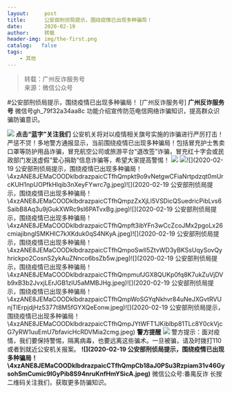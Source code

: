 ```yaml
---
layout:     post
title:      公安部刑侦局提示，围绕疫情已出现多种骗局！
date:       2020-02-19
author:     转载
header-img: img/the-first.png
catalog:   false
tags:
    - 其他
---
```


<blockquote><p>转载：广州反诈服务号<br>
来源：微信公众号</p></blockquote>

#公安部刑侦局提示，围绕疫情已出现多种骗局！
[广州反诈服务号]
**广州反诈服务号**
微信号gh_79f32a34aa8c
功能介绍宣传防范电信网络诈骗知识，提高群众识骗防骗意识。

![]({{site.baseurl}}/postimg/6LwibHexYqD7gt2So8gdD9a0sh9icNClteQyibgYbaQnOW3tsoVXQGVNEmBCeEDNu9ibODd9kHew7qeYtG6s8VNnhg.gif)
**点击“蓝字”关注我们**
公安机关将对以疫情相关旗号实施的诈骗进行严厉打击！严惩不贷！多地警方通报显示，当前围绕疫情已出现多种骗局！包括冒充护士售卖口罩等防护用品诈骗，冒充航空公司或旅游平台“退改签”诈骗，冒充红十字会或民政部门发送虚假“爱心捐助”信息诈骗等，希望大家提高警惕！
![]({{site.baseurl}}/postimg/4xzANE8JEMaCOODklbdrazpaicCTfhQmp80fGibicVHQW08mWcv0S7CHBicicpLdFRz2IgHPtJDO1QTS2Ae4j9BRMCQ.jpeg)
![]({{site.baseurl}}/postimg/4xzANE8JEMaCOODklbdrazpaicCTfhQmpJibwQ1Km8cKricWPshXH06wS9C3Uod8icJnutXmiaNvKEXb9YdX8yBwKkQ.jpeg)![](2020-02-19
公安部刑侦局提示，围绕疫情已出现多种骗局！\\4xzANE8JEMaCOODklbdrazpaicCTfhQmpkt9o9vNetgwCFiaNrtpdzqt0mUrcKUH1npUOPfkHlqib3nXeyFYwrc7g.jpeg)![](2020-02-19
公安部刑侦局提示，围绕疫情已出现多种骗局！\\4xzANE8JEMaCOODklbdrazpaicCTfhQmpzZxXjLl5VSDicQSuedricPibLvs6SaibB8Aq3u9jGukXWRc9sI6PATvxBg.jpeg)![](2020-02-19
公安部刑侦局提示，围绕疫情已出现多种骗局！\\4xzANE8JEMaCOODklbdrazpaicCTfhQmpft3ibYFn3wCcZcoJMx2pgoLx26cmiajibnglSMKHIC7kXKduk0qS4NKyA.jpeg)![](2020-02-19
公安部刑侦局提示，围绕疫情已出现多种骗局！\\4xzANE8JEMaCOODklbdrazpaicCTfhQmpoSwIl5ZtvWD3yBKSsUqySovQyhrickpo2CosnS2ykAuZNnco6bsZb5w.jpeg)![](2020-02-19
公安部刑侦局提示，围绕疫情已出现多种骗局！\\4xzANE8JEMaCOODklbdrazpaicCTfhQmpmufJGX8QUKp0fq8K7ukZuVjDVb9xB3b2JvxjLErJGB1zlU5aMMBJHg.jpeg)![](2020-02-19
公安部刑侦局提示，围绕疫情已出现多种骗局！\\4xzANE8JEMaCOODklbdrazpaicCTfhQmpWoSGYqNkhvr84uNeJXGvtRVUnjTlErpjdjHz5377t8M5fGYXQeEonw.jpeg)![](2020-02-19
公安部刑侦局提示，围绕疫情已出现多种骗局！\\4xzANE8JEMaCOODklbdrazpaicCTfhQmpJYtWFT1JKibIbp81TLc8Y0ckVjcG7yRW1uuEmU7bfavicHcRDVMia2cmg.jpeg)
**警方提醒**
![]({{site.baseurl}}/postimg/iatECMcMNs8FjIsDAdK3LCGmJlB1SMfTOARnUN74uu6dfWfO9h3RcCsGCr0uVjYPDXFK0bgeicXSNapLaLiarRQfA.gif)
警方提示：面对疫情，我们要保持警惕，隔离病毒，也要远离这些骗术。一旦被骗，请及时拨打110或者到就近公安机关报案。
__![](2020-02-19
公安部刑侦局提示，围绕疫情已出现多种骗局！\\4xzANE8JEMaCOODklbdrazpaicCTfhQmpCb18aJ0PSu3Rzpiam31v46GysohSmCumic9lGyPib8S94nruKnfHmYSicA.jpeg)__
微信公众号:番禺反诈
长按二维码关注我们，获取更多防骗知识。
